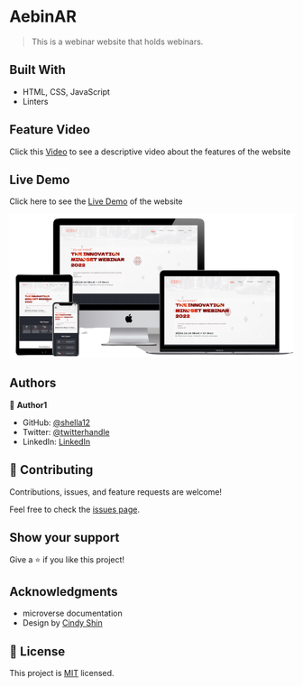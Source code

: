 # AebinAR
> This is a webinar website that holds webinars.

## Built With

- HTML, CSS, JavaScript
- Linters

## Feature Video

Click this [Video](https://www.loom.com/share/10df897914bc4e029701a413df19c05f) to see a descriptive video about the features of the website 

## Live Demo

Click here to see the [Live Demo](https://shella12.github.io/AebinAR.github.io/) of the website 

![](./images/multi-device-mockup.png)

## Authors

👤 **Author1**

- GitHub: [@shella12](https://github.com/githubhandle)
- Twitter: [@twitterhandle](https://twitter.com/twitterhandle)
- LinkedIn: [LinkedIn](https://linkedin.com/in/linkedinhandle)

## 🤝 Contributing

Contributions, issues, and feature requests are welcome!

Feel free to check the [issues page](../../issues/).

## Show your support

Give a ⭐️ if you like this project!

## Acknowledgments

- microverse documentation
- Design by [Cindy Shin](https://www.behance.net/adagio07)

## 📝 License

This project is [MIT](./MIT.md) licensed.
